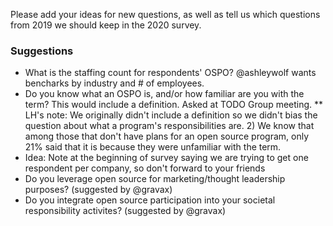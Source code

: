 Please add your ideas for new questions, as well as tell us which questions from 2019 we should keep in the 2020 survey.


### Suggestions
* What is the staffing count for respondents' OSPO? @ashleywolf wants bencharks by industry and # of employees.
* Do you know what an OSPO is, and/or how familiar are you with the term? This would include a definition. Asked at TODO Group meeting. 
** LH's note: We originally didn't include a definition so we didn't bias the question about what a program's responsibilities are. 2) We know that among those that don't have plans for an open source program, only 21% said that it is because they were unfamiliar with the term. 
* Idea: Note at the beginning of survey saying we are trying to get one respondent per company, so don't forward to your friends
* Do you leverage open source for marketing/thought leadership purposes? (suggested by @gravax)
* Do you integrate open source participation into your societal responsibility activites? (suggested by @gravax)
